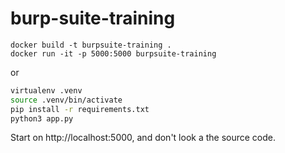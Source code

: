 # burp-suite-training

```
docker build -t burpsuite-training .
docker run -it -p 5000:5000 burpsuite-training
```

or

```bash
virtualenv .venv
source .venv/bin/activate
pip install -r requirements.txt
python3 app.py
````

Start on http://localhost:5000, and don't look a the source code.
